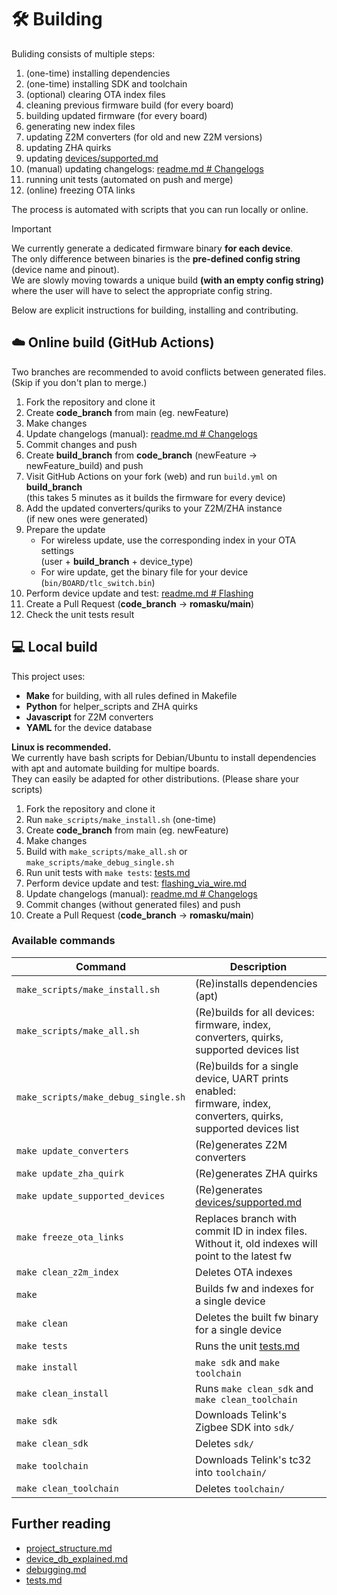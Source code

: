 # 🛠️ Building

Buliding consists of multiple steps:
1. (one-time) installing dependencies
2. (one-time) installing SDK and toolchain
3. (optional) clearing OTA index files
4. cleaning previous firmware build (for every board)
5. building updated firmware (for every board)
6. generating new index files
7. updating Z2M converters (for old and new Z2M versions)
8. updating ZHA quirks
9. updating [devices/supported.md](/docs/devices/supported.md)
10. (manual) updating changelogs: [readme.md # Changelogs](/readme.md#-changelogs)
11. running unit tests (automated on push and merge)
11. (online) freezing OTA links  

The process is automated with scripts that you can run locally or online.  
  
> [!IMPORTANT]  
> We currently generate a dedicated firmware binary **for each device**.  
> The only difference between binaries is the **pre-defined config string** (device name and pinout).  
> We are slowly moving towards a unique build **(with an empty config string)** where the user will have to select the appropriate config string.  

Below are explicit instructions for building, installing and contributing.  

## ☁️ Online build (GitHub Actions)

Two branches are recommended to avoid conflicts between generated files.  
(Skip if you don't plan to merge.)

1. Fork the repository and clone it
2. Create **code_branch** from main (eg. newFeature)
3. Make changes
4. Update changelogs (manual): [readme.md # Changelogs](/readme.md#-changelogs)
5. Commit changes and push
6. Create **build_branch** from **code_branch** (newFeature -> newFeature_build) and push
7. Visit GitHub Actions on your fork (web) and run `build.yml` on **build_branch**  
(this takes 5 minutes as it builds the firmware for every device)
8. Add the updated converters/quriks to your Z2M/ZHA instance  
(if new ones were generated)
9. Prepare the update
    - For wireless update, use the corresponding index in your OTA settings  
    (user + **build_branch** + device_type) 
    - For wire update, get the binary file for your device  
    (`bin/BOARD/tlc_switch.bin`)
10. Perform device update and test: [readme.md # Flashing](/readme.md#-flashing)
11. Create a Pull Request (**code_branch** -> **romasku/main**)
12. Check the unit tests result

## 💻 Local build

This project uses:
- **Make** for building, with all rules defined in Makefile
- **Python** for helper_scripts and ZHA quirks
- **Javascript** for Z2M converters  
- **YAML** for the device database

**Linux is recommended.**  
We currently have bash scripts for Debian/Ubuntu to install dependencies with apt and automate building for multipe boards.  
They can easily be adapted for other distributions. (Please share your scripts)

1. Fork the repository and clone it
2. Run `make_scripts/make_install.sh` (one-time)
3. Create **code_branch** from main (eg. newFeature)
4. Make changes
5. Build with `make_scripts/make_all.sh` or `make_scripts/make_debug_single.sh`
6. Run unit tests with `make tests`: [tests.md](./tests.md)
7. Perform device update and test: [flashing_via_wire.md](./flashing_via_wire.md)
8. Update changelogs (manual): [readme.md # Changelogs](/readme.md#-changelogs)
9. Commit changes (without generated files) and push
10. Create a Pull Request (**code_branch** -> **romasku/main**)

### Available commands

| Command                            | Description                                     |
|------------------------------------|-------------------------------------------------|
|`make_scripts/make_install.sh`      | (Re)installs dependencies (apt)                 |
|`make_scripts/make_all.sh`          | (Re)builds for all devices: <br> firmware, index, converters, quirks, supported devices list |
|`make_scripts/make_debug_single.sh` | (Re)builds for a single device, UART prints enabled: <br> firmware, index, converters, quirks, supported devices list |
|`make update_converters`            | (Re)generates Z2M converters                    |
|`make update_zha_quirk`             | (Re)generates ZHA quirks                        |
|`make update_supported_devices`     | (Re)generates [devices/supported.md](/docs/devices/supported.md) |
|`make freeze_ota_links`             | Replaces branch with commit ID in index files. <br> Without it, old indexes will point to the latest fw |
|`make clean_z2m_index`              | Deletes OTA indexes                             |
|`make`                              | Builds fw and indexes for a single device       |
|`make clean`                        | Deletes the built fw binary for a single device |
|`make tests`                        | Runs the unit [tests.md](./tests.md)            |
|`make install`                      | `make sdk` and `make toolchain`                 |
|`make clean_install`                | Runs `make clean_sdk` and `make clean_toolchain`|
|`make sdk`                          | Downloads Telink's Zigbee SDK into `sdk/`       |
|`make clean_sdk`                    | Deletes `sdk/`                                  |
|`make toolchain`                    | Downloads Telink's tc32 into `toolchain/`       |
|`make clean_toolchain`              | Deletes `toolchain/`                            |

## Further reading

- [project_structure.md](./project_structure.md)
- [device_db_explained.md](./device_db_explained.md)
- [debugging.md](./debugging.md)
- [tests.md](./tests.md)